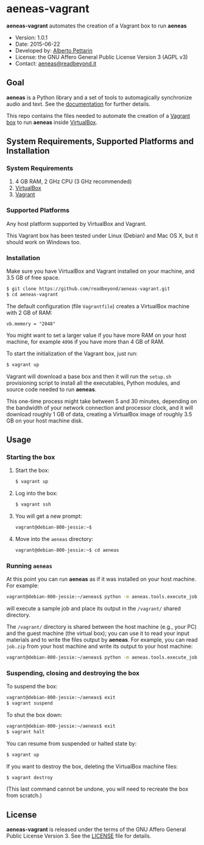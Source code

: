 # aeneas-vagrant

**aeneas-vagrant** automates the creation of a Vagrant box to run **aeneas**

* Version: 1.0.1
* Date: 2015-06-22
* Developed by: [Alberto Pettarin](http://www.albertopettarin.it/)
* License: the GNU Affero General Public License Version 3 (AGPL v3)
* Contact: [aeneas@readbeyond.it](mailto:aeneas@readbeyond.it)

## Goal

**aeneas** is a Python library and a set of tools to automagically synchronize audio and text.
See the [documentation](http://www.readbeyond.it/aeneas/) for further details.

This repo contains the files needed to automate
the creation of a [Vagrant box](https://www.vagrantup.com/)
to run **aeneas** inside [VirtualBox](https://www.virtualbox.org/).


## System Requirements, Supported Platforms and Installation

### System Requirements

1. 4 GB RAM, 2 GHz CPU (3 GHz recommended)
2. [VirtualBox](http://www.virtualbox.org/)
3. [Vagrant](http://www.vagrantup.com/)

### Supported Platforms

Any host platform supported by VirtualBox and Vagrant.

This Vagrant box has been tested under Linux (Debian) and Mac OS X,
but it should work on Windows too.

### Installation

Make sure you have VirtualBox and Vagrant installed on your machine,
and 3.5 GB of free space.

```bash
$ git clone https://github.com/readbeyond/aeneas-vagrant.git
$ cd aeneas-vagrant
```

The default configuration (file `Vagrantfile`)
creates a VirtualBox machine with 2 GB of RAM:

```
vb.memory = "2048"
```

You might want to set a larger value if you have more RAM
on your host machine, for example `4096` if you have more than 4 GB of RAM.

To start the initialization of the Vagrant box, just run:

```bash
$ vagrant up
```

Vagrant will download a base box and
then it will run the `setup.sh` provisioning script
to install all the executables, Python modules,
and source code needed to run **aeneas**.

This one-time process might take between 5 and 30 minutes,
depending on the bandwidth of your network connection
and processor clock, and it will download roughly 1 GB of data,
creating a VirtualBox image of roughly 3.5 GB on your host machine disk.


## Usage

### Starting the box

1. Start the box:

    ```bash
    $ vagrant up
    ```

2. Log into the box:

    ```bash
    $ vagrant ssh
    ```

3. You will get a new prompt:

    ```bash
    vagrant@debian-800-jessie:~$
    ```

4. Move into the `aeneas` directory:

    ```bash
    vagrant@debian-800-jessie:~$ cd aeneas
    ```

### Running `aeneas`

At this point you can run **aeneas** as if it was installed
on your host machine. For example:

```bash
vagrant@debian-800-jessie:~/aeneas$ python -m aeneas.tools.execute_job aeneas/tests/res/container/job.zip /vagrant/
```

will execute a sample job and place its output
in the `/vagrant/` shared directory.

The `/vagrant/` directory is shared between
the host machine (e.g., your PC) and the guest machine (the virtual box);
you can use it to read your input materials and
to write the files output by **aeneas**.
For example, you can read `job.zip` from your host machine
and write its output to your host machine:

```bash
vagrant@debian-800-jessie:~/aeneas$ python -m aeneas.tools.execute_job /vagrant/job.zip /vagrant/
```

### Suspending, closing and destroying the box

To suspend the box:

```bash
vagrant@debian-800-jessie:~/aeneas$ exit
$ vagrant suspend
```

To shut the box down:

```bash
vagrant@debian-800-jessie:~/aeneas$ exit
$ vagrant halt
```

You can resume from suspended or halted state by:

```bash
$ vagrant up
```

If you want to destroy the box,
deleting the VirtualBox machine files:

```bash
$ vagrant destroy
```

(This last command cannot be undone,
you will need to recreate the box from scratch.)


## License

**aeneas-vagrant** is released under the terms of the
GNU Affero General Public License Version 3.
See the [LICENSE](LICENSE) file for details.



